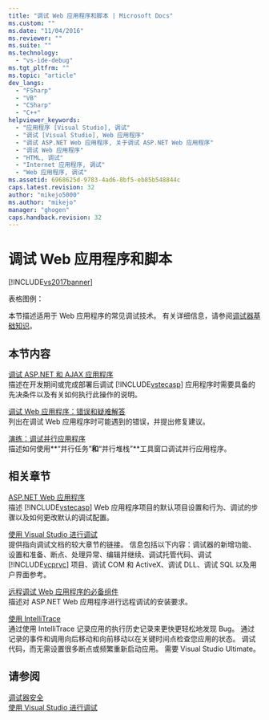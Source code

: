 ```yaml
---
title: "调试 Web 应用程序和脚本 | Microsoft Docs"
ms.custom: ""
ms.date: "11/04/2016"
ms.reviewer: ""
ms.suite: ""
ms.technology: 
  - "vs-ide-debug"
ms.tgt_pltfrm: ""
ms.topic: "article"
dev_langs: 
  - "FSharp"
  - "VB"
  - "CSharp"
  - "C++"
helpviewer_keywords: 
  - "应用程序 [Visual Studio], 调试"
  - "调试 [Visual Studio], Web 应用程序"
  - "调试 ASP.NET Web 应用程序, 关于调试 ASP.NET Web 应用程序"
  - "调试 Web 应用程序"
  - "HTML, 调试"
  - "Internet 应用程序, 调试"
  - "Web 应用程序, 调试"
ms.assetid: 6968625d-9783-4ad6-8bf5-eb85b548844c
caps.latest.revision: 32
author: "mikejo5000"
ms.author: "mikejo"
manager: "ghogen"
caps.handback.revision: 32
---
```

# 调试 Web 应用程序和脚本
[!INCLUDE[vs2017banner](../code-quality/includes/vs2017banner.md)]

表格图例：  
  
 本节描述适用于 Web 应用程序的常见调试技术。  有关详细信息，请参阅[调试器基础知识](../debugger/debugger-basics.md)。  
  
## 本节内容  
 [调试 ASP.NET 和 AJAX 应用程序](../debugger/debugging-aspnet-and-ajax-applications.md)  
 描述在开发期间或完成部署后调试 [!INCLUDE[vstecasp](../code-quality/includes/vstecasp_md.md)] 应用程序时需要具备的先决条件以及有关如何执行此操作的说明。  
  
 [调试 Web 应用程序：错误和疑难解答](../debugger/debugging-web-applications-errors-and-troubleshooting.md)  
 列出在调试 Web 应用程序时可能遇到的错误，并提出修复建议。  
  
 [演练：调试并行应用程序](../debugger/walkthrough-debugging-a-parallel-application.md)  
 描述如何使用**“并行任务”**和**“并行堆栈”**工具窗口调试并行应用程序。  
  
## 相关章节  
 [ASP.NET Web 应用程序](../debugger/debugging-preparation-aspnet-web-applications.md)  
 描述 [!INCLUDE[vstecasp](../code-quality/includes/vstecasp_md.md)] Web 应用程序项目的默认项目设置和行为、调试的步骤以及如何更改默认的调试配置。  
  
 [使用 Visual Studio 进行调试](../debugger/debugging-in-visual-studio.md)  
 提供指向调试文档的较大章节的链接。  信息包括以下内容：调试器的新增功能、设置和准备、断点、处理异常、编辑并继续、调试托管代码、调试 [!INCLUDE[vcprvc](../debugger/includes/vcprvc_md.md)] 项目、调试 COM 和 ActiveX、调试 DLL、调试 SQL 以及用户界面参考。  
  
 [远程调试 Web 应用程序的必备组件](../debugger/prerequistes-for-remote-debugging-web-applications.md)  
 描述对 ASP.NET Web 应用程序进行远程调试的安装要求。  
  
 [使用 IntelliTrace](../debugger/intellitrace.md)  
 通过使用 IntelliTrace 记录应用的执行历史记录来更快更轻松地发现 Bug。  通过记录的事件和调用向后移动和向前移动以在关键时间点检查您应用的状态。  调试代码，而无需设置很多断点或频繁重新启动应用。  需要 Visual Studio Ultimate。  
  
## 请参阅  
 [调试器安全](../debugger/debugger-security.md)   
 [使用 Visual Studio 进行调试](../debugger/debugging-in-visual-studio.md)
